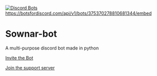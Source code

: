 [![Discord Bots](https://discordbots.org/api/widget/375370278810681344.svg)](https://discordbots.org/bot/375370278810681344)
https://botsfordiscord.com/api/v1/bots/375370278810681344/embed

# Sownar-bot
A multi-purpose discord bot made in python

[Invite the Bot](https://discordapp.com/oauth2/authorize?client_id=375370278810681344&scope=bot&permissions=2146958583)

[Join the support server](https://discord.gg/Um37PW2)
